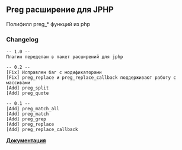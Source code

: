 ## Preg расширение для JPHP
Полифилл preg_* функций из php

### Changelog
```
-- 1.0 --
Плагин переделан в пакет расширений для jphp

-- 0.2 --
[Fix] Исправлен баг с модификаторами
[Fix] preg_replace и preg_replace_callback поддерживают работу с массивами
[Add] preg_split
[Add] preg_quote

-- 0.1 --
[Add] preg_match_all
[Add] preg_match
[Add] preg_grep
[Add] preg_replace
[Add] preg_replace_callback
```

[**Документация**](api-docs/README.md)